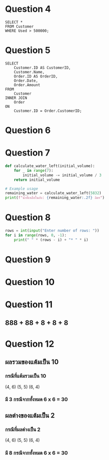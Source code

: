 # Question 4

```
SELECT * 
FROM Customer 
WHERE Used > 500000;

```


# Question 5

```
SELECT 
    Customer.ID AS CustomerID, 
    Customer.Name, 
    Order.ID AS OrderID, 
    Order.Date, 
    Order.Amount 
FROM 
    Customer 
INNER JOIN 
    Order 
ON 
    Customer.ID = Order.CustomerID;

```

# Question 6


# Question 7

```python
def calculate_water_left(initial_volume):
    for _ in range(7):
        initial_volume -= initial_volume / 3
    return initial_volume

# Example usage
remaining_water = calculate_water_left(5832)
print(f"น้ำที่เหลือในถัง: {remaining_water:.2f} ลิตร")

```

# Question 8

```python
rows = int(input("Enter number of rows: "))
for i in range(rows, 0, -1):
    print(" " * (rows - i) + "* " * i)

```

# Question 9



# Question 10



# Question 11

## 888 + 88 + 8 + 8 + 8


# Question 12

## ผลรวมของแต้มเป็น 10

### กรณีที่แต้มรวมเป็น 10
(4, 6)
(5, 5)
(6, 4)
### มี 3 กรณีจากทั้งหมด 6 x 6 = 30

## ผลต่างของแต้มเป็น 2

### กรณีที่ผลต่างเป็น 2
(4, 6)
(5, 5)
(6, 4)
### มี 8 กรณีจากทั้งหมด 6 x 6 = 30
